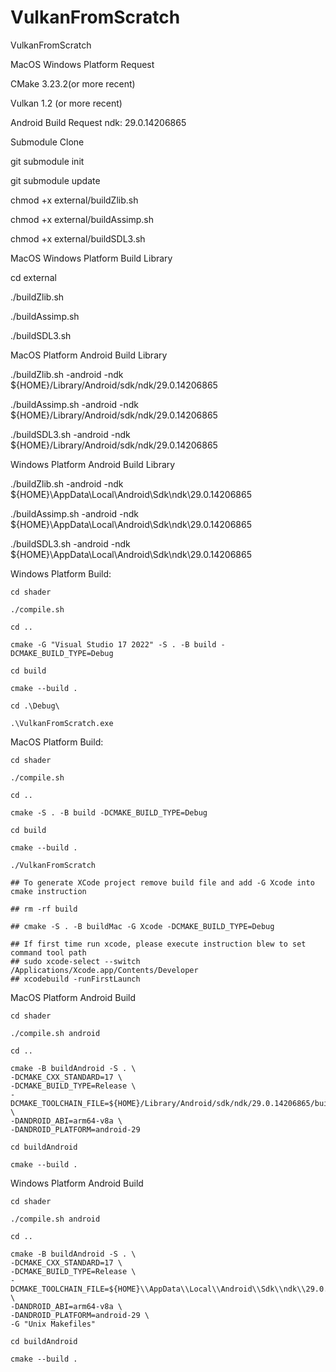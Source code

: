 # VulkanFromScratch
VulkanFromScratch

MacOS Windows Platform Request

CMake 3.23.2(or more recent)

Vulkan 1.2 (or more recent)


Android Build Request
ndk: 29.0.14206865


Submodule Clone

git submodule init

git submodule update


chmod +x external/buildZlib.sh

chmod +x external/buildAssimp.sh 

chmod +x external/buildSDL3.sh 


MacOS Windows Platform Build Library

cd external 

./buildZlib.sh

./buildAssimp.sh

./buildSDL3.sh


MacOS Platform Android Build Library

./buildZlib.sh -android -ndk ${HOME}/Library/Android/sdk/ndk/29.0.14206865

./buildAssimp.sh -android -ndk ${HOME}/Library/Android/sdk/ndk/29.0.14206865

./buildSDL3.sh -android -ndk ${HOME}/Library/Android/sdk/ndk/29.0.14206865


Windows Platform Android Build Library

./buildZlib.sh -android -ndk ${HOME}\\AppData\\Local\\Android\\Sdk\\ndk\\29.0.14206865

./buildAssimp.sh -android -ndk ${HOME}\\AppData\\Local\\Android\\Sdk\\ndk\\29.0.14206865

./buildSDL3.sh -android -ndk ${HOME}\\AppData\\Local\\Android\\Sdk\\ndk\\29.0.14206865


Windows Platform Build:
    
    cd shader

    ./compile.sh

    cd ..
    
    cmake -G "Visual Studio 17 2022" -S . -B build -DCMAKE_BUILD_TYPE=Debug

    cd build

    cmake --build .

    cd .\Debug\

    .\VulkanFromScratch.exe


MacOS Platform Build:
    
    cd shader

    ./compile.sh

    cd ..

    cmake -S . -B build -DCMAKE_BUILD_TYPE=Debug

    cd build

    cmake --build .

    ./VulkanFromScratch

    ## To generate XCode project remove build file and add -G Xcode into cmake instruction

    ## rm -rf build 

    ## cmake -S . -B buildMac -G Xcode -DCMAKE_BUILD_TYPE=Debug

    ## If first time run xcode, please execute instruction blew to set command tool path
    ## sudo xcode-select --switch /Applications/Xcode.app/Contents/Developer
    ## xcodebuild -runFirstLaunch

MacOS Platform Android Build
    
    cd shader

    ./compile.sh android

    cd ..

    cmake -B buildAndroid -S . \
    -DCMAKE_CXX_STANDARD=17 \
    -DCMAKE_BUILD_TYPE=Release \
    -DCMAKE_TOOLCHAIN_FILE=${HOME}/Library/Android/sdk/ndk/29.0.14206865/build/cmake/android.toolchain.cmake \
    -DANDROID_ABI=arm64-v8a \
    -DANDROID_PLATFORM=android-29

    cd buildAndroid

    cmake --build .

Windows Platform Android Build

    cd shader

    ./compile.sh android

    cd ..

    cmake -B buildAndroid -S . \
    -DCMAKE_CXX_STANDARD=17 \
    -DCMAKE_BUILD_TYPE=Release \
    -DCMAKE_TOOLCHAIN_FILE=${HOME}\\AppData\\Local\\Android\\Sdk\\ndk\\29.0.14206865\\build\\cmake\\android.toolchain.cmake \
    -DANDROID_ABI=arm64-v8a \
    -DANDROID_PLATFORM=android-29 \
    -G "Unix Makefiles"

    cd buildAndroid

    cmake --build .